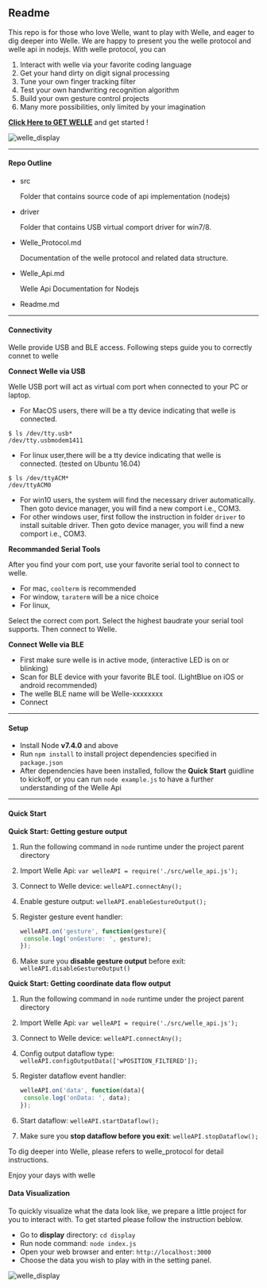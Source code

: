 ## Readme

This repo is for those who love Welle,  want to play with Welle,  and eager to dig deeper into Welle. We are happy to present you the welle protocol and welle api in nodejs. With welle protocol, you can 

1. Interact with welle via your favorite coding language
2. Get your hand dirty on digit signal processing
3. Tune your own finger tracking filter
4. Test your own handwriting recognition algorithm
5. Build your own gesture control projects
6. Many more possibilities, only limited by your imagination


[**Click Here to GET WELLE**](https://www.indiegogo.com/projects/welle-turn-any-surface-into-a-smart-interface-gadget) and get started !

![welle_display](https://github.com/MaxusDev/WelleAPI/blob/master/image/welle_display.gif)

-----



#### Repo Outline

- src 

  Folder that contains source code of api implementation (nodejs)

- driver

  Folder that contains USB virtual comport driver for win7/8.

- Welle_Protocol.md

  Documentation of the welle protocol and related data structure.

- Welle_Api.md


  Welle Api Documentation for Nodejs

- Readme.md

---

#### Connectivity

Welle provide USB and BLE access. Following steps guide you to correctly connet to welle



**Connect Welle via USB**

Welle USB port will act as virtual com port when connected to your PC or laptop.

- For MacOS users, there will be a tty device indicating that welle is connected.

```shell
$ ls /dev/tty.usb*
/dev/tty.usbmodem1411
```

- For linux user,there will be a tty device indicating that welle is connected. (tested on Ubuntu 16.04)

```Shell
$ ls /dev/ttyACM*
/dev/ttyACM0
```

- For win10 users,  the system will find the necessary driver automatically. Then goto device manager, you will find a new comport  i.e.,  COM3.
- For other windows user,  first follow the instruction in folder `driver` to install suitable driver. Then goto device manager, you will find a new comport  i.e.,  COM3.



**Recommanded Serial Tools**

After you find your com port, use your favorite serial tool to connect to welle.

- For mac, `coolterm` is recommended
- For window, `taraterm` will be a nice choice
- For linux, 

Select the correct com port. Select the highest baudrate your serial tool supports. Then connect to Welle.



**Connect Welle via BLE**

- First make sure welle is in active mode, (interactive LED is on or blinking)
- Scan for BLE device with your favorite BLE tool. (LightBlue on iOS or android recommended)
- The welle BLE name will be Welle-xxxxxxxx
- Connect

---

####  

#### Setup

- Install Node **v7.4.0** and above
- Run `npm install`  to install project dependencies specified in `package.json`
- After dependencies have been installed, follow the **Quick Start** guidline to kickoff, or you can run `node example.js` to have a further understanding of the Welle Api

---

#### Quick Start

**Quick Start: Getting gesture output**

1. Run the following command in `node` runtime under the project parent directory

2. Import Welle Api: `var welleAPI = require('./src/welle_api.js');`

3. Connect to Welle device: `welleAPI.connectAny();`

4. Enable gesture output: `welleAPI.enableGestureOutput();`

5. Register gesture event handler: 

   ```javascript
   welleAPI.on('gesture', function(gesture){
   	console.log('onGesture: ', gesture);	
   });
   ```

6. Make sure you **disable gesture output** before exit: `welleAPI.disableGestureOutput()`

**Quick Start: Getting coordinate data flow output**

1. Run the following command in `node` runtime under the project parent directory

2. Import Welle Api: `var welleAPI = require('./src/welle_api.js');`

3. Connect to Welle device: `welleAPI.connectAny();`

4. Config output dataflow type: `welleAPI.configOutputData(['wPOSITION_FILTERED']);`

5. Register dataflow event handler: 

   ```javascript
   welleAPI.on('data', function(data){
   	console.log('onData: ', data);	
   });
   ```

6. Start dataflow: `welleAPI.startDataflow();`

7. Make sure you **stop dataflow before you exit**: `welleAPI.stopDataflow();`


To dig deeper into Welle,  please refers to welle_protocol for detail instructions.

Enjoy your days with welle



#### Data Visualization

To quickly visualize what the data look like, we prepare a little project for you to interact with. To get started please follow the instruction beblow.

- Go to **display** directory: `cd display`
- Run node command: `node index.js`
- Open your web browser and enter: `http://localhost:3000`
- Choose the data you wish to play with in the setting panel. 




![welle_display](https://github.com/MaxusDev/WelleAPI/blob/master/image/welle_display.gif)